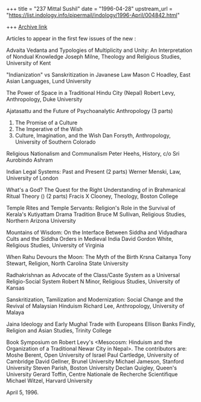 +++
title = "237 Mittal Sushil"
date = "1996-04-28"
upstream_url = "https://list.indology.info/pipermail/indology/1996-April/004842.html"

+++
[Archive link](https://list.indology.info/pipermail/indology/1996-April/004842.html)



Articles to appear in the first few issues of the new <International
Journal of Hindu Studies>:


Advaita Vedanta and Typologies of Multiplicity and Unity: An 
Interpretation of Nondual Knowledge
	Joseph Milne, Theology and Religious Studies, University of Kent

"Indianization" vs Sanskritization in Javanese Law
	Mason C Hoadley, East Asian Languages, Lund University

The Power of Space in a Traditional Hindu City (Nepal)
	Robert Levy, Anthropology, Duke University

Ajatasattu and the Future of Psychoanalytic Anthropology (3 parts)
1. The Promise of a Culture
2. The Imperative of the Wish
3. Culture, Imagination, and the Wish
	Dan Forsyth, Anthropology, University of Southern Colorado

Religious Nationalism and Communalism
	Peter Heehs, History, c/o Sri Aurobindo Ashram

Indian Legal Systems: Past and Present (2 parts)
	Werner Menski, Law, University of London

What's a God? The Quest for the Right Understanding of <devata> in 
Brahmanical Ritual Theory (<mimamsa>) (2 parts)
	Fracis X Clooney, Theology, Boston College

Temple Rites and Temple Servants: Religion's Role in the Survival of 
Kerala's Kutiyattam Drama Tradition
	Bruce M Sullivan, Religious Studies, Northern Arizona University

Mountains of Wisdom: On the Interface Between Siddha and Vidyadhara Cults 
and the Siddha Orders in Medieval India
	David Gordon White, Religious Studies, University of Virginia

When Rahu Devours the Moon: The Myth of the Birth Krsna Caitanya
	Tony Stewart, Religion, North Carolina State University

Radhakrishnan as Advocate of the Class/Caste System as a Universal 
Religio-Social System
	Robert N Minor, Religious Studies, University of Kansas

Sanskritization, Tamilization and Modernization: Social Change and the 
Revival of Malaysian Hinduism
	Richard Lee, Anthropology, University of Malaya

Jaina Ideology and Early Mughal Trade with Europeans
	Ellison Banks Findly, Religion and Asian Studies, Trinity College

Book Symposium on Robert Levy's <Mesocosm: Hinduism and the Organization 
of a Traditional Newar City in Nepal>. The contributors are:
	Moshe Berent, Open University of Israel
	Paul Cartledge, University of Cambridge
	David Gellner, Brunel University
	Michael Jameson, Stanford University
	Steven Parish, Boston University
	Declan Quigley, Queen's University
	Gerard Toffin, Centre Nationale de Recherche Scientifique
	Michael Witzel, Harvard University


April 5, 1996.





